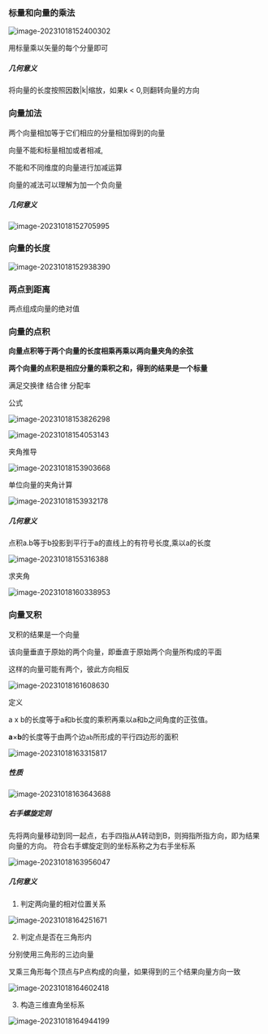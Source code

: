### 标量和向量的乘法

![image-20231018152400302](img/image-20231018152400302.png)

用标量乘以矢量的每个分量即可

##### 几何意义

将向量的长度按照因数|k|缩放，如果k < 0,则翻转向量的方向

### 向量加法

两个向量相加等于它们相应的分量相加得到的向量

向量不能和标量相加或者相减,

不能和不同维度的向量进行加减运算

向量的减法可以理解为加一个负向量

##### 几何意义

![image-20231018152705995](img/image-20231018152705995.png)

### 向量的长度

![image-20231018152938390](img/image-20231018152938390.png)

### 两点到距离

两点组成向量的绝对值

### 向量的点积

**向量点积等于两个向量的长度相乘再乘以两向量夹角的余弦**

**两个向量的点积是相应分量的乘积之和，得到的结果是一个标量**

满足交换律 结合律 分配率

公式

![image-20231018153826298](img/image-20231018153826298.png)

![image-20231018154053143](img/image-20231018154053143.png)

夹角推导

![image-20231018153903668](img/image-20231018153903668.png)

单位向量的夹角计算

![image-20231018153932178](img/image-20231018153932178.png)

##### 几何意义

点积a.b等于b投影到平行于a的直线上的有符号长度,乘以a的长度

![image-20231018155316388](img/image-20231018155316388.png)

求夹角

![image-20231018160338953](img/image-20231018160338953.png)

### 向量叉积

叉积的结果是一个向量

该向量垂直于原始的两个向量，即垂直于原始两个向量所构成的平面

这样的向量可能有两个，彼此方向相反

![image-20231018161608630](img/image-20231018161608630.png)

定义

a x b的长度等于a和b长度的乘积再乘以a和b之间角度的正弦值。

**a**×**b**的长度等于由两个边`ab`所形成的平行四边形的面积

![image-20231018163315817](img/image-20231018163315817.png)

##### 性质

![image-20231018163643688](img/image-20231018163643688.png)

##### 右手螺旋定则

先将两向量移动到同一起点，右手四指从A转动到B，则拇指所指方向，即为结果向量的方向。 符合右手螺旋定则的坐标系称之为右手坐标系

![image-20231018163956047](img/image-20231018163956047.png)

##### 几何意义

1. 判定两向量的相对位置关系

![image-20231018164251671](img/image-20231018164251671.png)

2. 判定点是否在三角形内

分别使用三角形的三边向量

叉乘三角形每个顶点与P点构成的向量，如果得到的三个结果向量方向一致

![image-20231018164602418](img/image-20231018164602418.png)

3. 构造三维直角坐标系

![image-20231018164944199](img/image-20231018164944199.png)

